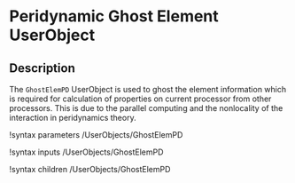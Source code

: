 # Peridynamic Ghost Element UserObject

## Description

The `GhostElemPD` UserObject is used to ghost the element information which is required for calculation of properties on current processor from other processors. This is due to the parallel computing and the nonlocality of the interaction in peridynamics theory.

!syntax parameters /UserObjects/GhostElemPD

!syntax inputs /UserObjects/GhostElemPD

!syntax children /UserObjects/GhostElemPD
